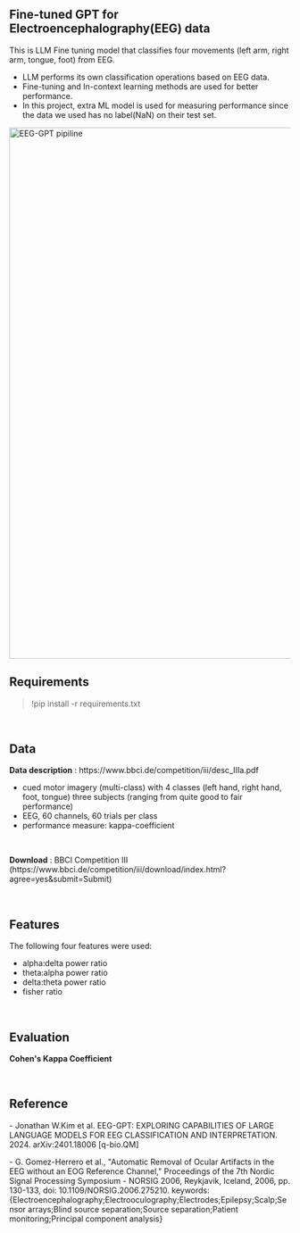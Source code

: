 <h2>Fine-tuned GPT for Electroencephalography(EEG) data</h2>
<p>This is LLM Fine tuning model that classifies four movements (left arm, right arm, tongue, foot) from EEG.</p>
<ul>
  <li>LLM performs its own classification operations based on EEG data.</li>
  <li>Fine-tuning and In-context learning methods are used for better performance.</li>
  <li>In this project, extra ML model is used for measuring performance since the data we used has no label(NaN) on their test set.</li>
</ul>
<img width="952" alt="EEG-GPT pipiline" src="https://github.com/LimDoHyeon/EEG-GPT/assets/94499717/fa86e248-801a-49b1-a46c-9c28d38610c8">

<br>
<h2>Requirements</h2>
<blockquote>!pip install -r requirements.txt</blockquote>
<br>
<h2>Data</h2>
<p><strong>Data description</strong> : https://www.bbci.de/competition/iii/desc_IIIa.pdf</p>
  <ul>
    <li>cued motor imagery (multi-class) with 4 classes (left hand, right hand, foot, tongue) three subjects (ranging from quite good to fair performance)</li>
    <li>EEG, 60 channels, 60 trials per class</li>
    <li>performance measure: kappa-coefficient</li>
  </ul>
<br>
<p><strong>Download</strong> : BBCI Competition III (https://www.bbci.de/competition/iii/download/index.html?agree=yes&submit=Submit)</p>

<br>
<h2>Features</h2>
<p>The following four features were used: </p>
<ul>
  <li>alpha:delta power ratio</li>
  <li>theta:alpha power ratio</li>
  <li>delta:theta power ratio</li>
  <li>fisher ratio</li>
</ul>


<br>
<h2>Evaluation</h2>
<p><strong>Cohen's Kappa Coefficient</strong></p>

<br>
<h2>Reference</h2>
<p>- Jonathan W.Kim et al. EEG-GPT: EXPLORING CAPABILITIES OF LARGE LANGUAGE MODELS FOR EEG CLASSIFICATION AND INTERPRETATION. 2024. arXiv:2401.18006 [q-bio.QM]</p>
<p>- G. Gomez-Herrero et al., "Automatic Removal of Ocular Artifacts in the EEG without an EOG Reference Channel," Proceedings of the 7th Nordic Signal Processing Symposium - NORSIG 2006, Reykjavik, Iceland, 2006, pp. 130-133, doi: 10.1109/NORSIG.2006.275210. keywords: {Electroencephalography;Electrooculography;Electrodes;Epilepsy;Scalp;Sensor arrays;Blind source separation;Source separation;Patient monitoring;Principal component analysis}</p>
